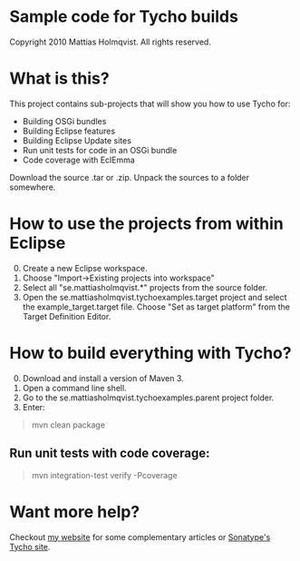 # Sample code for Tycho builds

Copyright 2010 Mattias Holmqvist. All rights reserved.

# What is this?

This project contains sub-projects that will show you how to use Tycho for:

* Building OSGi bundles
* Building Eclipse features
* Building Eclipse Update sites
* Run unit tests for code in an OSGi bundle
* Code coverage with EclEmma 

Download the source .tar or .zip. Unpack the sources to a folder somewhere.

# How to use the projects from within Eclipse

0. Create a new Eclipse workspace.
0. Choose "Import->Existing projects into workspace"
0. Select all "se.mattiasholmqvist.*" projects from the source folder.
0. Open the se.mattiasholmqvist.tychoexamples.target project and select the example_target.target file. Choose "Set as target platform" from the Target Definition Editor.

# How to build everything with Tycho?

0. Download and install a version of Maven 3.
0. Open a command line shell.
0. Go to the se.mattiasholmqvist.tychoexamples.parent project folder.
0. Enter:
> mvn clean package 

## Run unit tests with code coverage:
>mvn integration-test verify -Pcoverage

# Want more help?

Checkout [my website](http://www.mattiasholmqvist.se) for some complementary articles or [Sonatype's Tycho site](http://tycho.sonatype.org/).